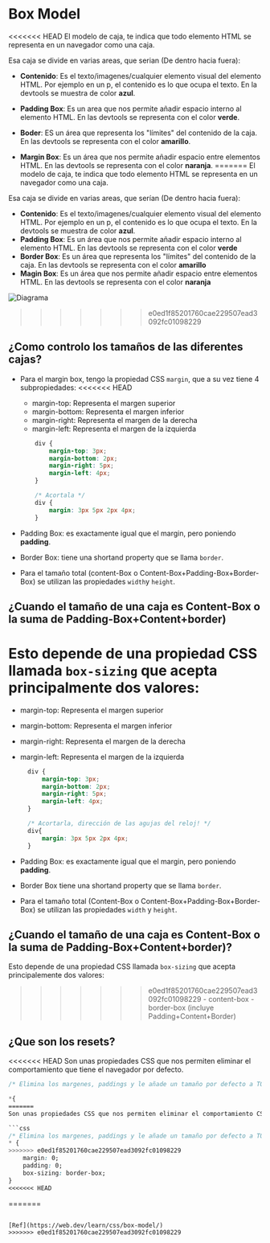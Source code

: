 # Box Model

<<<<<<< HEAD
El modelo de caja, te indica que todo elemento HTML se representa en un navegador como una caja.

Esa caja se divide en varias areas, que serian (De dentro hacia fuera):

- **Contenido**: Es el texto/imagenes/cualquier elemento visual del elemento HTML. Por ejemplo en un p, el contenido es lo que ocupa el texto. En la devtools se muestra de color **azul**.

- **Padding Box**: Es un area que nos permite añadir espacio interno al elemento HTML. En las devtools se representa con el color **verde**.

- **Boder**: ES un área que representa los "límites" del contenido de la caja. En las devtools se representa con el color **amarillo**.

- **Margin Box**: Es un área que nos permite añadir espacio entre elementos HTML. En las devtools se representa con el color **naranja**.
=======
El modelo de caja, te indica que todo elemento HTML se representa en un navegador como
una caja.

Esa caja se divide en varias areas, que serían (De dentro hacia fuera):

- **Contenido**: Es el texto/imagenes/cualquier elemento visual del elemento HTML. Por ejemplo en un p, el contenido es lo que ocupa el texto. En la devtools se muestra de color **azul**.
- **Padding Box**: Es un área que nos permite añadir espacio interno al elemento HTML. En las devtools se representa con el color **verde**
- **Border Box**: Es un área que representa los "límites" del contenido de la caja. En las devtools se representa con el color **amarillo**
- **Magin Box**: Es un área que nos permite añadir espacio entre elementos HTML. En las devtools se representa con el color **naranja**

![Diagrama](https://web-dev.imgix.net/image/VbAJIREinuYvovrBzzvEyZOpw5w1/ECuEOJEGnudhXW5JEFih.svg)
>>>>>>> e0ed1f85201760cae229507ead3092fc01098229

## ¿Como controlo los tamaños de las diferentes cajas?

- Para el margin box, tengo la propiedad CSS `margin`, que a su vez tiene 4 subpropiedades:
<<<<<<< HEAD
    - margin-top: Representa el margen superior
    - margin-bottom: Representa el margen inferior
    - margin-right: Representa el margen de la derecha
    - margin-left: Representa el margen de la izquierda

    ```css
        div {
            margin-top: 3px;
            margin-bottom: 2px;
            margin-right: 5px;
            margin-left: 4px;
        }

        /* Acortala */
        div {
            margin: 3px 5px 2px 4px;
        }

    ```
- Padding Box: es exactamente igual que el margin, pero poniendo **padding**.
- Border Box: tiene una shortand property que se llama `border`. 
- Para el tamaño total (content-Box o Content-Box+Padding-Box+Border-Box) se utilizan las propiedades `width`y `height`.

## ¿Cuando el tamaño de una caja es Content-Box o la suma de Padding-Box+Content+border)

Esto depende de una propiedad CSS llamada `box-sizing` que acepta principalmente dos valores:
=======
  - margin-top: Representa el margen superior
  - margin-bottom: Representa el margen inferior
  - margin-right: Representa el margen de la derecha
  - margin-left: Representa el margen de la izquierda

    ```css
      div {
          margin-top: 3px;
          margin-bottom: 2px;
          margin-right: 5px;
          margin-left: 4px;
      }

      /* Acortarla, dirección de las agujas del reloj! */
      div{
          margin: 3px 5px 2px 4px;
      }

    ```

- Padding Box: es exactamente igual que el margin, pero poniendo **padding**.
- Border Box tiene una shortand property que se llama `border`.
- Para el tamaño total (Content-Box o Content-Box+Padding-Box+Border-Box) se utilizan las propiedades `width` y `height`.

## ¿Cuando el tamaño de una caja es Content-Box o la suma de Padding-Box+Content+border)?

Esto depende de una propiedad CSS llamada `box-sizing` que acepta principalemente dos valores:
>>>>>>> e0ed1f85201760cae229507ead3092fc01098229
    - content-box
    - border-box (incluye Padding+Content+Border)

## ¿Que son los resets?

<<<<<<< HEAD
Son unas propiedades CSS que nos permiten eliminar el comportamiento que tiene el navegador por defecto.

```css
/* Elimina los margenes, paddings y le añade un tamaño por defecto a TODOS los elementos HTML dentro de su BOX MODEL */

*{
=======
Son unas propiedades CSS que nos permiten eliminar el comportamiento CSS que tiene el navegador por defecto.

```css
/* Elimina los margenes, paddings y le añade un tamaño por defecto a TODOS los elementos HTML dentro de su BOX MODEL */
* {
>>>>>>> e0ed1f85201760cae229507ead3092fc01098229
    margin: 0;
    padding: 0;
    box-sizing: border-box;
}
<<<<<<< HEAD
```
=======
```

[Ref](https://web.dev/learn/css/box-model/)
>>>>>>> e0ed1f85201760cae229507ead3092fc01098229
